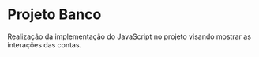 # Projeto Banco
 Realização da implementação do JavaScript no projeto visando mostrar as interações das contas.

